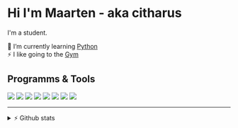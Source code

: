 # Hi I'm Maarten - aka citharus
I'm a student.

🌱 I’m currently learning [Python](https://www.python.org/)  
⚡ I like going to the [Gym](https://en.wikipedia.org/wiki/Gym)

## Programms & Tools
![](https://img.shields.io/static/v1?message=Pycharm&logo=pycharm&labelColor=black&color=3B4252&logoColor=white&label=%20&style=for-the-badge)
![](https://img.shields.io/static/v1?message=Neovim&logo=neovim&labelColor=57A143&color=3B4252&logoColor=black&label=%20&style=for-the-badge)
![](https://img.shields.io/static/v1?message=Linux&logo=linux&labelColor=FCC624&color=3B4252&logoColor=black&label=%20&style=for-the-badge)
![](https://img.shields.io/static/v1?message=Git&logo=git&labelColor=F05032&color=3B4252&logoColor=white&label=%20&style=for-the-badge)
![](https://img.shields.io/static/v1?message=GitHub&logo=github&labelColor=181717&color=3B4252&logoColor=white&label=%20&style=for-the-badge)
![](https://img.shields.io/static/v1?message=Python&logo=python&labelColor=3776AB&color=3B4252&logoColor=white&label=%20&style=for-the-badge)
![](https://img.shields.io/static/v1?message=HTML5&logo=html5&labelColor=E34F26&color=3B4252&logoColor=white&label=%20&style=for-the-badge)
![](https://img.shields.io/static/v1?message=CSS3&logo=css3&labelColor=1572B6&color=3B4252&logoColor=white&label=%20&style=for-the-badge)
<hr>
<details>
  <summary>⚡️ Github stats</summary>

  ![citharus](https://github-readme-stats-citharus.vercel.app/api?username=citharus&count_private=true&hide_border=true&show_icons=true&include_all_commits=true&theme=nord)
  ![citharus](https://github-readme-stats-citharus.vercel.app/api/top-langs/?username=citharus&layout=compact&hide_border=true&count_private=true&theme=nord)
</details>
 
[pycharm]: https://www.jetbrains.com/pycharm/
[neovim]: https://neovim.io/
[linux]: https://en.wikipedia.org/wiki/Linux/
[git]: https://git-scm.com/
[python]: https://www.python.org/
[github]: https://github.com/citharus/
[html]: https://developer.mozilla.org/en-US/docs/Web/HTML
[css]: https://developer.mozilla.org/en-US/docs/Web/CSS

